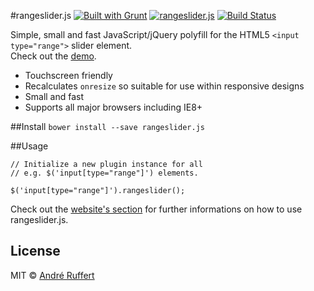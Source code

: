 #rangeslider.js [![Built with Grunt](https://cdn.gruntjs.com/builtwith.png)](http://gruntjs.com/) [![rangeslider.js](http://img.shields.io/badge/rangeslider-.js-00ff00.svg)](http://andreruffert.github.io/rangeslider.js/) [![Build Status](https://travis-ci.org/andreruffert/rangeslider.js.svg?branch=develop)](https://travis-ci.org/andreruffert/rangeslider.js)

Simple, small and fast JavaScript/jQuery polyfill for the HTML5 `<input type="range">` slider element.            
Check out the [demo](http://andreruffert.github.io/rangeslider.js/). 

* Touchscreen friendly
* Recalculates `onresize` so suitable for use within responsive designs
* Small and fast
* Supports all major browsers including IE8+

##Install
``bower install --save rangeslider.js``


##Usage

```
// Initialize a new plugin instance for all
// e.g. $('input[type="range"]') elements.

$('input[type="range"]').rangeslider();
```

Check out the [website's section](http://andreruffert.github.io/rangeslider.js/#usage) for further informations on how to use rangeslider.js.


## License
MIT © [André Ruffert](http://andreruffert.com)
